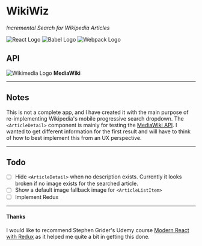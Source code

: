 # WikiWiz
_Incremental Search for Wikipedia Articles_

![React Logo](http://codrspace.com/site_media/media/b66d60cc1ec21.png)
![Babel Logo](http://www.programwitherik.com/content/images/2015/07/babel.png)
![Webpack Logo](http://jstherightway.org/assets/img/webpack-logo.png)


## API
![Wikimedia Logo](https://upload.wikimedia.org/wikipedia/commons/thumb/1/10/Notification-icon-MediaWiki-logo.svg/200px-Notification-icon-MediaWiki-logo.svg.png)
**MediaWiki**

----

## Notes
This is not a complete app, and I have created it with the main purpose of re-implementing Wikipedia's mobile progressive search dropdown.
The `<ArticleDetail>` component is mainly for testing the [MediaWiki API](https://www.mediawiki.org/wiki/API:Main_page). I wanted to get different information for the first result and will have to think of how to best implement this from an UX perspective.

----

## Todo
- [ ] Hide `<ArticleDetail>` when no description exists. Currently it looks broken if no image exists for the searched article.
- [ ] Show a default image fallback image for `<ArticleListItem>`
- [ ] Implement Redux

----

#### Thanks
I would like to recommend Stephen Grider's Udemy course [Modern React with Redux](https://www.udemy.com/react-redux/) as it helped me quite a bit in getting this done.
